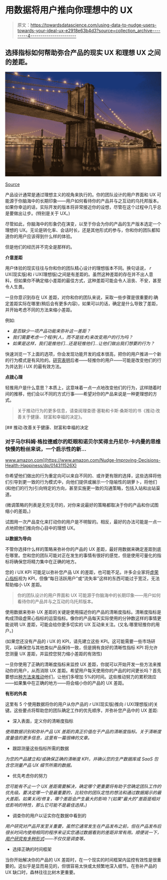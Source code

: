 # 用数据将用户推向你理想中的 UX

> 原文：<https://towardsdatascience.com/using-data-to-nudge-users-towards-your-ideal-ux-e2918e63b4d3?source=collection_archive---------4----------------------->

## 选择指标如何帮助弥合产品的现实 UX 和理想 UX 之间的差距。

![](img/f8253db3617d29dc86ed087ddb727b65.png)

[Source](https://unsplash.com/search/bridge?photo=DiBu1qTQQ8s)

产品设计通常是通过理想主义的视角来执行的。你的团队设计的用户界面和 UX 可能源于你脑海中的长期印象——用户如何看待你的产品并与之互动的乌托邦版本。如果你幸运的话，实际开发的版本将非常接近你的设想，尽管在这个过程中几乎总是要做出让步。(特别是关于 UX。)

尽管如此，你脑海中的形象仍在演变，以至于你会为你的产品的生产版本选定一个理想的 UX。无论是转化率、会话时长，还是其他形式的参与，你和你的团队都知道你的用户应该得到什么样的体验。

但是他们的经历并不完全是那样的。

**介意差距**

用户体验的现实往往与你和你的团队精心设计的理想版本不同。换句话说， *r* UX(现实版)和 *i* UX(理想版)之间是有差距的。虽然这种差距的存在并不出人意料，但如果你不确定缩小差距的最佳方式，这种差距可能会令人沮丧、不安，甚至令人生畏。

一旦你意识到存在 UX 差距，对你和你的团队来说，采取一些步骤是很重要的:确定差距实际在哪里(稍后会有更多内容)，如果可以的话，确定是什么导致了差距，并开始考虑不同的方法来缩小差距。

例如:

*   *是否缺少一项产品功能来弥补这一差距？*
*   *我们需要考虑一个程序(人，而不是技术)来改变用户的行为吗？*
*   *如果是这样，我们是推他们…还是轻推他们…让他们做出我们想要的行为？*

快速浏览一下上面的选项，你会发现功能开发的成本很高，把你的用户推进一个新的行为模式是有风险的。[研究表明](http://aisel.aisnet.org/wi2017/track06/paper/4/)后者——轻推你的用户——可能是改变他们的行为并达到 *i* UX 的最有效方法。

**点拨心理**

轻推用户是什么意思？本质上，这意味着一点一点地改变他们的行为，这样随着时间的推移，他们会以不同的方式行事——希望对你的产品来说是一种更理想的方式。

> 关于推动行为的更多信息，请查阅理查德·塞勒和卡斯·桑斯坦的书《推动:改善关于健康、财富和幸福的决定》。

[](https://www.amazon.com/Nudge-Improving-Decisions-Health-Happiness/dp/014311526X) [## 推动:改善关于健康、财富和幸福的决定

### 对于马尔科姆·格拉德威尔的眨眼和诺贝尔奖得主丹尼尔·卡内曼的思维快慢的粉丝来说，一个启示性的新…

www.amazon.com](https://www.amazon.com/Nudge-Improving-Decisions-Health-Happiness/dp/014311526X) 

你希望他们做出的行为重定向可以来自不同的、或许更有限的选择，这些选择将他们引导到更一致的行为模式中，向他们提供或展示一个隐喻性的胡萝卜，将他们(和他们的行为)引向特定的方向，甚至实施更一致的沟通策略，包括入站和出站渠道。

(微调策略的列表是无穷无尽的，对你来说最好的策略都取决于你的产品和你试图缩小的差距。)

试图用一次产品变化来打动你的用户是不明智的。相反，最好的办法可能是一点一点地把他们推向你心目中的理想 UX。

**以数据为导向**

不管你选择什么样的策略来弥补你的产品的 UX 差距，最好用数据来确定差距到底在哪里。您和您的团队可能对正在发生的事情有很好的感觉，但是使用可量化的指标将确保您将精力集中在正确的地方。

您的 *i* UX KPI 可能足以弥补您产品 UX 的差距，也可能不足。许多企业家将[虚荣心指标](http://firstround.com/review/im-sorry-but-those-are-vanity-metrics/)视为 KPI，但像“每日活跃用户”或“流失率”这样的东西可能过于宽泛，无法帮助缩小 UX 差距。

> 你的团队设计的用户界面和 UX 可能源于你脑海中的长期印象——用户如何看待你的产品并与之互动的乌托邦版本。

使用数据来弥补 UX 差距的关键是使用描述你的产品的清晰度指标。清晰度指标是构成顶级虚荣心指标的运营指标。像你的产品每天实际使用的分钟数这样的事情更能说明 UX 差距，可能会给你更多切实的 UX 互动来关注。(又名:哪里轻推你的用户。)

(如果您还没有产品的 *i* UX 的 KPI，请先建立这些 KPI。这可能需要一些市场研究，以确保您与其他类似产品保持一致，但是拥有良好的清晰性指标 KPI 将允许您测量 UX 差距，并监控您努力缩小差距的有效性)

一旦你使用了正确的清晰度指标来监控 UX 差距，你就可以开始开发一些方法来推动你的用户，从而消除 UX 差距。希望用户每天使用你的产品的时间更长吗？首先要想出[种方法来推动](https://customer.io/blog/triggered-engagement-email-campaigns.html)他们，让他们多增加 5%的时间。这些推动努力的累积效应——如果集中在正确的地方——将会缩小你的产品的 UX 差距。

**有形的外卖**

这里有 5 个使用数据将你的用户从你产品的 *r* UX(现实版)推向 *i* UX(理想版)的关键。这些要点将帮助您的团队确定工作的优先顺序，并弥补您产品中的 UX 差距:

*   深入表面，定义你的清晰度指标

*使用数据识别和弥补产品 UX 差距的真正价值在于产品的清晰度指标。关于清晰度度量值的更多信息，这里有一篇很棒的文章。*

*   跟踪测量这些指标所需的数据

*为您的产品建立和/或确保正确的清晰度 KPI，并确认您的生产数据库或 SaaS 包含您测量产品 UX 细节所需的数据。*

*   优先考虑你的努力

*您可能有不止一个 UX 差距需要解决，确定哪个更重要将有助于您确定团队工作的优先级。要决定哪一个是最重要的，比较你的团队定性的想法和通过数据揭示的最大差距。如果关闭/修复，哪个差距会产生最大的影响？(如果“最大的”差距是相对低影响的特性，那么它可能不是最佳选择。)*

*   调查你的用户以证实你在数据中看到的

*用户研究对产品开发至关重要，虽然它通常发生在产品发布之前，但在产品发布后很长时间内使用相同的程序来证实您通过数据看到的差距非常有用。顺便说一下，* [*用户研究有多种形式*](https://www.nngroup.com/articles/which-ux-research-methods/)*——不仅仅是调查等。*

*   选择正确的时间框架

当你开始解决你的产品的 UX 差距时，在一个现实的时间框架内监控有效性是很重要的。这似乎是显而易见的，但很容易太快或太频繁地深入细节。在弥补产品的 UX 缺口时，森林往往比树木更重要。